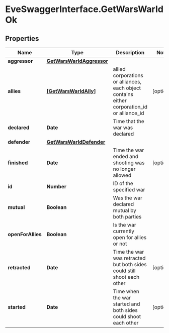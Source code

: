 # EveSwaggerInterface.GetWarsWarIdOk

## Properties
Name | Type | Description | Notes
------------ | ------------- | ------------- | -------------
**aggressor** | [**GetWarsWarIdAggressor**](GetWarsWarIdAggressor.md) |  | 
**allies** | [**[GetWarsWarIdAlly]**](GetWarsWarIdAlly.md) | allied corporations or alliances, each object contains either corporation_id or alliance_id | [optional] 
**declared** | **Date** | Time that the war was declared | 
**defender** | [**GetWarsWarIdDefender**](GetWarsWarIdDefender.md) |  | 
**finished** | **Date** | Time the war ended and shooting was no longer allowed | [optional] 
**id** | **Number** | ID of the specified war | 
**mutual** | **Boolean** | Was the war declared mutual by both parties | 
**openForAllies** | **Boolean** | Is the war currently open for allies or not | 
**retracted** | **Date** | Time the war was retracted but both sides could still shoot each other | [optional] 
**started** | **Date** | Time when the war started and both sides could shoot each other | [optional] 


